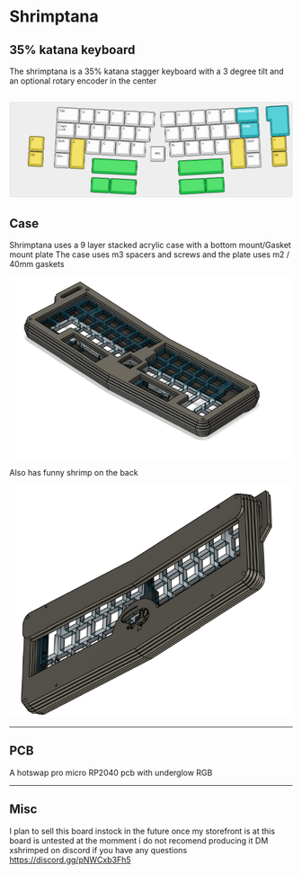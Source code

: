 # Shrimptana
## 35% katana keyboard



The shrimptana is a 35% katana stagger keyboard with a 3 degree tilt and an optional rotary encoder in the center 

![alt text](https://github.com/ShrimpedKeyboard/Shrimptana/blob/main/Misc/KLE.png?raw=true)
 --- 

## Case

Shrimptana uses a 9 layer stacked acrylic case with a bottom mount/Gasket mount plate
The case uses m3 spacers and screws and the plate uses m2 / 40mm gaskets

![alt text](https://github.com/ShrimpedKeyboard/Shrimptana/blob/main/Gallery/Renders/Case%201.png?raw=true)

Also has funny shrimp on the back

![alt text](https://github.com/ShrimpedKeyboard/Shrimptana/blob/main/Gallery/Renders/Case%202.png?raw=true)

 --- 

## PCB

A hotswap pro micro RP2040 pcb with underglow RGB

 --- 

## Misc
I plan to sell this board instock in the future once my storefront is at 
this board is untested at the momment i do not recomend producing it 
DM xshrimped on discord if you have any questions
https://discord.gg/pNWCxb3Fh5
